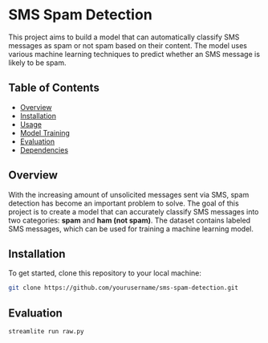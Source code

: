 # SMS Spam Detection

This project aims to build a model that can automatically classify SMS messages as spam or not spam based on their content. The model uses various machine learning techniques to predict whether an SMS message is likely to be spam.

## Table of Contents

- [Overview](#overview)
- [Installation](#installation)
- [Usage](#usage)
- [Model Training](#model-training)
- [Evaluation](#evaluation)
- [Dependencies](#dependencies)

## Overview

With the increasing amount of unsolicited messages sent via SMS, spam detection has become an important problem to solve. The goal of this project is to create a model that can accurately classify SMS messages into two categories: **spam** and **ham (not spam)**. The dataset contains labeled SMS messages, which can be used for training a machine learning model.

## Installation

To get started, clone this repository to your local machine:

```bash
git clone https://github.com/yourusername/sms-spam-detection.git
```

## Evaluation
```
streamlite run raw.py
